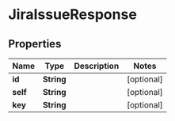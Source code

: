 
# JiraIssueResponse

## Properties
Name | Type | Description | Notes
------------ | ------------- | ------------- | -------------
**id** | **String** |  |  [optional]
**self** | **String** |  |  [optional]
**key** | **String** |  |  [optional]



